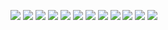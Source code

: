 <p>
  <img src="https://img.shields.io/badge/Node.js-8A8D8F?style=for-the-badge&logo=nodedotjs&logoColor=white" />
  <img src="https://img.shields.io/badge/Express.js-8A8D8F?style=for-the-badge&logo=express&logoColor=white" />
  <img src="https://img.shields.io/badge/NestJS-8A8D8F?style=for-the-badge&logo=nestjs&logoColor=white" />
  <img src="https://img.shields.io/badge/React-8A8D8F?style=for-the-badge&logo=react&logoColor=white" />
  <img src="https://img.shields.io/badge/Next.js-8A8D8F?style=for-the-badge&logo=nextdotjs&logoColor=white" />
  <img src="https://img.shields.io/badge/TypeScript-8A8D8F?style=for-the-badge&logo=typescript&logoColor=white" />
  <img src="https://img.shields.io/badge/Redux-8A8D8F?style=for-the-badge&logo=redux&logoColor=white" />
  <img src="https://img.shields.io/badge/Tailwind_CSS-8A8D8F?style=for-the-badge&logo=tailwindcss&logoColor=white" />
  <img src="https://img.shields.io/badge/PostgreSQL-8A8D8F?style=for-the-badge&logo=postgresql&logoColor=white" />
  <img src="https://img.shields.io/badge/MongoDB-8A8D8F?style=for-the-badge&logo=mongodb&logoColor=white" />
  <img src="https://img.shields.io/badge/Docker-8A8D8F?style=for-the-badge&logo=docker&logoColor=white" />
  <img src="https://img.shields.io/badge/GitHub_Actions-8A8D8F?style=for-the-badge&logo=github-actions&logoColor=white" />
</p>
